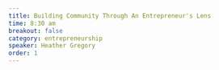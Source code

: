 ```yaml
---
title: Building Community Through An Entrepreneur's Lens
time: 8:30 am
breakout: false
category: entrepreneurship
speaker: Heather Gregory
order: 1
---
```


